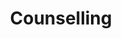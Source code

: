 ---
title: Counselling
longTitle: 'Counselling'
tags:
- gccommon
usedFor:
- "[[Counselling services]]"
---